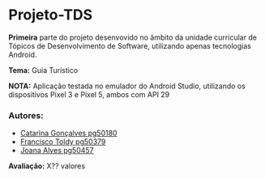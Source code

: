 # Projeto-TDS

__Primeira__ parte do projeto desenvovido no âmbito da unidade curricular de Tópicos de Desenvolvimento de Software, utilizando apenas tecnologias Android.

**Tema:** Guia Turístico

**NOTA:** Aplicação testada no emulador do Android Studio, utilizando os dispositivos Pixel 3 e Pixel 5, ambos com API 29

### **Autores:**
- [Catarina Gonçalves pg50180](https://github.com/CatarinaOG)
- [Francisco Toldy pg50379](https://github.com/ftoldy1415)
- [Joana Alves pg50457](https://github.com/marshaia)



__Avaliação:__ X?? valores
